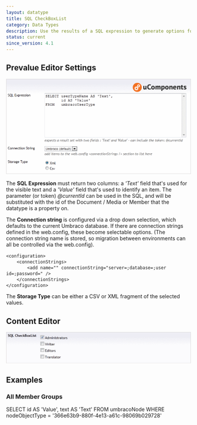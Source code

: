 ```yaml
---
layout: datatype
title: SQL CheckBoxList
category: Data Types
description: Use the results of a SQL expression to generate options for a CheckBoxList. The selected values can either be stored in a CSV or an XML fragment.
status: current
since_version: 4.1
---
```


## Prevalue Editor Settings

![Prevalue Editor](PreValueEditor.gif)


The **SQL Expression** must return two columns: a _'Text'_ field that's used for the visible text and a _'Value'_ field that's used to identify an item. The parameter (or token) _@currentId_ can be used in the SQL, and will be substituted with the id of the Document / Media or Member that the datatype is a property on.

The **Connection string** is configured via a drop down selection, which defaults to the current Umbraco database. If there are connection strings defined in the web.config, these become selectable options. (The connection string name is stored, so migration between environments can all be controlled via the web.config).

	<configuration>
		<connectionStrings>
			<add name="" connectionString="server=;database=;user id=;password=" />
		</connectionStrings>
	</configuration>

The **Storage Type** can be either a CSV or XML fragment of the selected values.


## Content Editor

![Content Editor](DataEditor.gif)





## Examples

### All Member Groups

SELECT	id AS 'Value',
	text AS 'Text'
FROM	umbracoNode
WHERE	nodeObjectType = '366e63b9-880f-4e13-a61c-98069b029728'